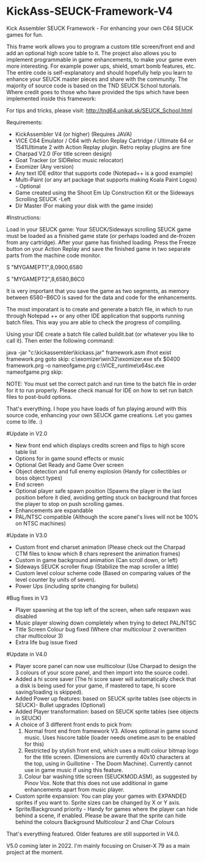 # KickAss-SEUCK-Framework-V4
Kick Assembler SEUCK Framework - For enhancing your own C64 SEUCK games for fun. 

This frame work allows you to program a custom title screen/front end and add an optional high score table to it. The project also allows you to implement programmable in game enhancements, to make your game even more interesting. For example power ups, shield, smart bomb features, etc. The entire code is self-explanatory and should hopefully help you learn to enhance your SEUCK master pieces and share with the community. The majority of source code is based on the TND SEUCK School tutorials. Where credit goes to those who have provided the tips which have been implemented inside this framework:

For tips and tricks, please visit:
http://tnd64.unikat.sk/SEUCK_School.html

Requirements:

* KickAssembler V4 (or higher) (Requires JAVA)
* VICE C64 Emulator / C64 with Action Replay Cartridge / Ultimate 64 or 1541Ultimate 2 with Action Replay plugin. Retro replay plugins are fine
* Charpad V2.0 (For title screen design)
* Goat Tracker (or SIDReloc music relocator)
* Exomizer (Any version)
* Any text IDE editor that supports code (Notepad++ is a good example)
* Multi-Paint (or any art package that supports making Koala Paint Logos) - Optional
* Game created using the Shoot Em Up Construction Kit or the Sideways Scrolling SEUCK -Left
* Dir Master (For making your disk with the game inside)

#Instructions:

Load in your SEUCK game:
Your SEUCK/Sideways scrolling SEUCK game must be loaded as a finished game state (or perhaps loaded and de-frozen from any cartridge). After your game has finished loading. Press the Freeze button on your Action Replay and save the finished game in two separate parts from the machine code monitor. 

S "MYGAMEPT1",8,0900,6580

S "MYGAMEPT2",8,6580,B6C0

It is very important that you save the game as two segments, as memory between $6580-$B6C0 is saved for the data and code for the enhancements.

The most imporatant is to create and generate a batch file, in which to run through Notepad ++ or any other IDE application that supports running batch files. This way you are able to check the progress of compiling.

Using your IDE create a batch file called buildit.bat (or whatever you like to call it). Then enter the following command:

java -jar "c:\kickassembler\kickass.jar" framework.asm 
ifnot exist framework.prg goto skip:
c:\exomizer\win32\exomizer.exe sfx $0400 framework.prg -o nameofgame.prg
c:\VICE_runtime\x64sc.exe nameofgame.prg
skip:

NOTE: You must set the correct patch and run time to the batch file in order for it to run properly.  Please check manual for IDE on how to set run batch files to post-build options.

That's everything. I hope you have loads of fun playing around with this source code, enhancing your own SEUCK game creations. Let you games come to life. :)

#Update in V2.0 

* New front end which displays credits screen and flips to high score table list
* Options for in game sound effects or music 
* Optional Get Ready and Game Over screen
* Object detection and full enemy explosion (Handy for collectibles or boss object types)
* End screen
* Optional player safe spawn position (Spawns the player in the last position before  it died, avoiding getting stuck on background that forces the player to stop on push scrolling games. 
* Enhancements are expandable
* PAL/NTSC compatible (Although the score panel's lives will not be 100% on NTSC machines)

#Update in V3.0

* Custom front end charset animation (Please check out the Charpad CTM files to know which 8 chars represent the animation frames)
* Custom in game background animation (Can scroll down, or left) 
* Sideways SEUCK scroller fixup (Stabilize the map scroller a little)
* Custom level colour scheme code (Based on comparing values of the level counter by units of seven).
* Power Ups (including sprite changing for bullets)

#Bug fixes in V3

* Player spawning at the top left of the screen, when safe respawn was disabled
* Music player slowing down completely when trying to detect PAL/NTSC 
* Title Screen Colour bug fixed (Where char multicolour 2 overwritten char multicolour 3)
* Extra life bug issue fixed

#Update in V4.0

* Player score panel can now use multicolour (Use Charpad to design the 3 colours of your score panel, and then import into the source code).
* Added a hi score saver (The hi score saver will automatically check that a disk is being used for your game, if mastered to tape, hi score saving/loading is skipped).
* Added Power up features: based on SEUCK sprite tables (see objects in SEUCK)- Bullet upgrades (Optional)
* Added Player transformation: based on SEUCK sprite tables (see objects in SEUCK)
* A choice of 3 different front ends to pick from:
  1. Normal front end from framework V3. Allows optional in game sound music. Uses hiscore table (loader needs onetime.asm to be enabled for this)
  2. Restricted by stylish front end, which uses a multi colour bitmap logo for the title screen. (Dimensions are currently 40x10 characters at the top, using in Guillotine - The Doom Machine). Currently cannot use in game music if using this feature.
  3. Colour bar washing title screen (SEUCKMOD.ASM), as suggested by Pinov Vox. Note that this does not use additional in game enhancements apart from music player.
* Custom sprite expansion: You can play your games with EXPANDED sprites if you want to. Sprite sizes can be changed by X or Y axis.
* Sprite/Background priority - Handy for games where the player can hide behind a scene, if enabled. Please be aware that the sprite can hide behind the colours Background Multicolour 2 and Char Colours

That's everything featured. Older features are still supported in V4.0.

V5.0 coming later in 2022. I'm mainly focusing on Cruiser-X 79 as a main project at the moment.



